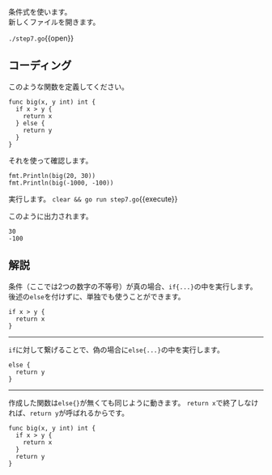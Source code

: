 条件式を使います。<br>
新しくファイルを開きます。

`./step7.go`{{open}}

## コーディング

このような関数を定義してください。
```
func big(x, y int) int {
  if x > y {
    return x
  } else {
    return y
  }
}
```

それを使って確認します。
```
fmt.Println(big(20, 30))
fmt.Println(big(-1000, -100))
```

実行します。
`clear && go run step7.go`{{execute}}

このように出力されます。
```
30
-100
```

## 解説

条件（ここでは2つの数字の不等号）が真の場合、`if{...}`の中を実行します。<br>
後述の`else`を付けずに、単独でも使うことができます。
```
if x > y {
  return x
}
```

---
`if`に対して繋げることで、偽の場合に`else{...}`の中を実行します。
```
else {
  return y
}
```

---
作成した関数は`else{}`が無くても同じように動きます。
`return x`で終了しなければ、`return y`が呼ばれるからです。
```
func big(x, y int) int {
  if x > y {
    return x
  }
  return y
}
```